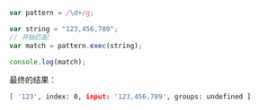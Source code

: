 ```javascript
var pattern = /\d+/g;

var string = "123,456,789";
// 开始匹配
var match = pattern.exec(string);

console.log(match);
```

最终的结果：

```bash
[ '123', index: 0, input: '123,456,789', groups: undefined ]
```

